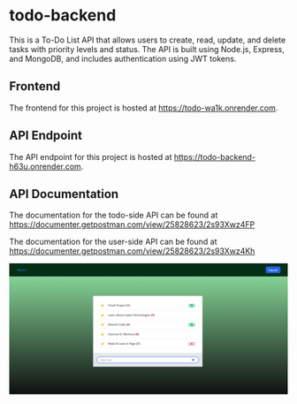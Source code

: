 # todo-backend
This is a To-Do List API that allows users to create, read, update, and delete tasks with priority levels and status. The API is built using Node.js, Express, and MongoDB, and includes authentication using JWT tokens.

## Frontend

The frontend for this project is hosted at  https://todo-wa1k.onrender.com.

## API Endpoint

The API endpoint for this project is hosted at https://todo-backend-h63u.onrender.com.

## API Documentation

The documentation for the todo-side API can be found at https://documenter.getpostman.com/view/25828623/2s93Xwz4FP

The documentation for the user-side API can be found at https://documenter.getpostman.com/view/25828623/2s93Xwz4Kh

![Home page](https://github.com/ShaminasP/todo-backend/blob/main/images/homepage.jpeg "Home page")



